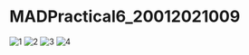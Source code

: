 # MADPractical6_20012021009

![1](https://user-images.githubusercontent.com/71330416/191569363-e066343e-04f1-4668-908b-a8351f4952b7.jpg)
![2](https://user-images.githubusercontent.com/71330416/191569391-2fcfb0ce-c9b0-4ff7-96a3-74747aaed59b.jpg)
![3](https://user-images.githubusercontent.com/71330416/191569411-fb7c9f4f-468d-45d5-a969-5df88dafaeca.jpg)
![4](https://user-images.githubusercontent.com/71330416/191569424-a4ed310f-1324-414c-bd16-52c85a595fc0.jpg)
